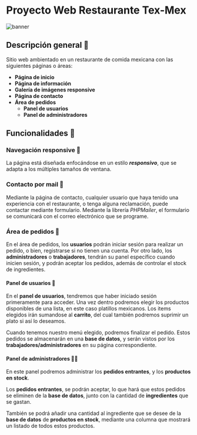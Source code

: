 # **Proyecto Web Restaurante Tex-Mex**

![banner](https://i.gyazo.com/88b46c23aa2c039ddce90bb977cb404f.png)

## **Descripción general** 📜

Sitio web ambientado en un restaurante de comida mexicana con las siguientes
páginas o áreas:

+ **Página de inicio**
+ **Página de información**
+ **Galería de imágenes responsive**
+ **Página de contacto**
+ **Área de pedidos**
    + **Panel de usuarios**
    + **Panel de administradores**

## **Funcionalidades** 🔧

### **Navegación responsive** 📲

La página está diseñada enfocándose en un estilo ***responsivo***, que se adapta a los múltiples tamaños de ventana.

### **Contacto por mail** 📧

Mediante la página de contacto, cualquier usuario que haya tenido una experiencia con el restaurante, o tenga
alguna reclamación, puede contactar mediante formulario. Mediante la librería *PHPMailer*, el formulario se 
comunicará con el correo electrónico que se programe.

### **Área de pedidos** 🌮

En el área de pedidos, los **usuarios** podrán iniciar sesión para realizar un pedido, o bien, registrarse si no tienen una cuenta. Por otro lado, los **administradores** o **trabajadores**, tendrán su panel específico cuando inicien sesión, y podrán aceptar los pedidos, además de  controlar el stock de ingredientes.

#### **Panel de usuarios** 👤

En el **panel de usuarios**, tendremos que haber iniciado sesión primeramente para acceder. Una vez dentro podremos elegir los productos disponibles de una lista, en este caso platillos mexicanos. Los items elegidos irán sumandose al **carrito**, del cual también podremos suprimir un plato si así lo deseamos.

Cuando tenemos nuestro menú elegido, podremos finalizar el pedido. Estos pedidos se almacenarán en una **base de datos**, y serán vistos por los **trabajadores/administradores** en su página correspondiente.

#### **Panel de administradores** 👨‍💻

En este panel podremos administrar los **pedidos entrantes**, y los **productos en stock**. 

Los **pedidos entrantes**, se podrán aceptar, lo que hará que estos pedidos se eliminen de la **base de datos**, junto con la cantidad de **ingredientes** que se gastan.

También se podrá añadir una cantidad al ingrediente que se desee de la **base de datos** de **productos en stock**, mediante una columna que mostrará un listado de todos estos productos.
